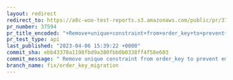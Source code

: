 ```yaml
---
layout: redirect
redirect_to: https://a8c-woo-test-reports.s3.amazonaws.com/public/pr/37594/api/index.html
pr_number: 37594
pr_title_encoded: "+Remove+unique+constraint+from+order_key+to+prevent+empty+key+conflict."
pr_test_type: api
last_published: "2023-04-06 15:39:22 +0000"
commit_sha: ebb43378a1198fbd9a380fbb0b0338ff4f58e603
commit_message: " Remove unique constraint from order_key to prevent empty key conflict."
branch_name: fix/order_key_migration
---
```

